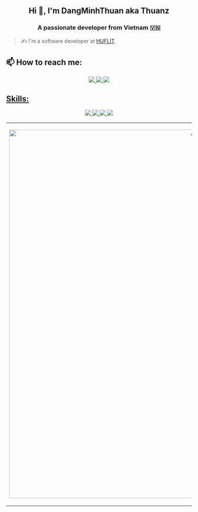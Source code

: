                                                                                                                                                                 

<h2 align="center">Hi 👋, I'm DangMinhThuan aka Thuanz</h2>
<p align="center">
  <h3 align="center">A passionate developer from Vietnam 🇻🇳 </h3>
</p>

> ✍ I'm a software developer at [HUFLIT](https://huflit.edu.vn).


## 📫 How to reach me:

<p align="center">
  <a href="https://www.facebook.com/khoa.phuoc.3/?locale=vi_VN" alt="Facebook">
    <img src="https://img.icons8.com/fluent/48/000000/facebook-new.png" target="_blank" />
  </a> 
  <a href="https://github.com/ThuanR" alt="Github">
    <img src="https://img.icons8.com/fluent/48/000000/github.png"/>
  </a> 
  <a href="https://www.youtube.com/c/TUIT%C3%8ANB%C3%94" alt="Youtube channel" target="_blank" >
    <img src="https://img.icons8.com/fluent/48/000000/youtube-play.png"/>
</p>

## Skills:
<p align="center">
  <img src="https://img.icons8.com/color/48/000000/microsoft-sql-server.png"/>
  <img src="https://img.icons8.com/color/48/000000/mongodb.png"/>
  <img src="https://img.icons8.com/color/48/000000/visual-studio-code-2019.png"/>
  <img src="https://img.icons8.com/color/48/null/visual-studio--v2.png"/>
</p>
<table style="width:100%;">
  <tr>
    <td>
      <p align="center"> 
        <img src="https://media3.giphy.com/media/v1.Y2lkPTc5MGI3NjExNHBsM3EzdXA0NDlocWNzcWZ4YThvcHpwYnh3aTFnaHd5eTMzeW8zbiZlcD12MV9pbnRlcm5hbF9naWZfYnlfaWQmY3Q9Zw/JqmupuTVZYaQX5s094/giphy.webp" alt="dev" width="1000"/>
      </p>
    </td>
  </tr>
</table>
